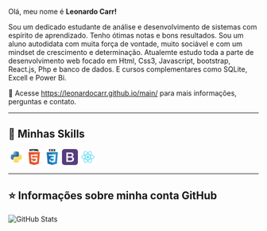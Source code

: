 Olá, meu nome é <strong>Leonardo Carr!</strong>

> 
Sou um dedicado estudante de análise e desenvolvimento de sistemas com espírito de aprendizado. Tenho ótimas notas e bons resultados.
Sou um aluno autodidata com muita força de vontade, muito sociável e com um mindset de crescimento e determinação.
Atualemte estudo toda a parte de desenvolvimento web focado em Html, Css3, Javascript, bootstrap, React.js, Php e banco de dados. E cursos complementares como SQLite, Excell e Power Bi.


💬 Acesse https://leonardocarr.github.io/main/ para mais informações, perguntas e contato.

----

## 🚀 Minhas Skills

<code><img height="32" src="https://raw.githubusercontent.com/github/explore/80688e429a7d4ef2fca1e82350fe8e3517d3494d/topics/python/python.png" alt="python"/></code>
<code><img height="32" src="https://raw.githubusercontent.com/github/explore/80688e429a7d4ef2fca1e82350fe8e3517d3494d/topics/html/html.png" alt="HTML5"/></code>
<code><img height="32" src="https://raw.githubusercontent.com/github/explore/80688e429a7d4ef2fca1e82350fe8e3517d3494d/topics/css/css.png" alt="CSS"/></code>
<code><img height="32" src="https://raw.githubusercontent.com/github/explore/80688e429a7d4ef2fca1e82350fe8e3517d3494d/topics/bootstrap/bootstrap.png" alt="Bootstrap"/></code>
<code><img height="32" src="https://raw.githubusercontent.com/github/explore/80688e429a7d4ef2fca1e82350fe8e3517d3494d/topics/react/react.png" alt="React"/></code>

---

## ⭐ Informações sobre minha conta GitHub
![GitHub Stats](https://github-readme-stats.vercel.app/api?username=pmarcelojr&show_icons=true)

